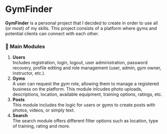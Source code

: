 # GymFinder

**GymFinder** is a personal project that I decided to create in order to use all (or most) of my skills. This project consists of a platform where gyms and potential clients can connect with each other.

### 🚀 Main Modules

1. **Users**  
    Includes registration, login, logout, user administration, password recovery, profile editing and role management (user, admin, gym owner, instructor, etc.).
2. **Gyms**  
    A user can request the *gym* role, allowing them to manage a registered business on the platform. 
    This module inlcudes photo uploads, descriptions, location, available equipment, training options, ratings, etc.
3. **Posts**  
    This module includes the logic for users or gyms to create posts with photos, videos, or simply text.
4. **Search**  
    The search module offers different filter options such as location, type of training, rating and more.